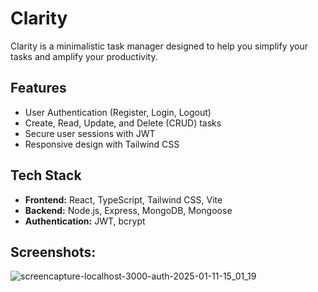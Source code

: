 # Clarity

Clarity is a minimalistic task manager designed to help you simplify your tasks and amplify your productivity.

## Features

- User Authentication (Register, Login, Logout)
- Create, Read, Update, and Delete (CRUD) tasks
- Secure user sessions with JWT
- Responsive design with Tailwind CSS

## Tech Stack

- **Frontend:** React, TypeScript, Tailwind CSS, Vite
- **Backend:** Node.js, Express, MongoDB, Mongoose
- **Authentication:** JWT, bcrypt

## Screenshots:
![screencapture-localhost-3000-auth-2025-01-11-15_01_19](https://github.com/user-attachments/assets/232b5bec-72dd-4a77-bda3-dd07e1696e43)
